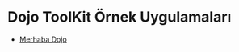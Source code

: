 # Dojo ToolKit Örnek Uygulamaları

- [Merhaba Dojo]

[Merhaba Dojo]: http://cehars.github.com/Summer-of-Project/Kodlar/Dojo/
